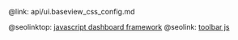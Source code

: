 @link: api/ui.baseview_css_config.md

@seolinktop: [javascript dashboard framework](https://webix.com)
@seolink: [toolbar js](https://webix.com/widget/toolbar/)
